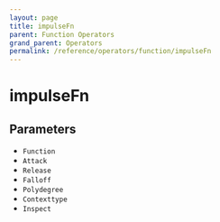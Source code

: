 ```yaml
---
layout: page
title: impulseFn
parent: Function Operators
grand_parent: Operators
permalink: /reference/operators/function/impulseFn
---
```


# impulseFn

## Parameters

* `Function`
* `Attack`
* `Release`
* `Falloff`
* `Polydegree`
* `Contexttype`
* `Inspect`
